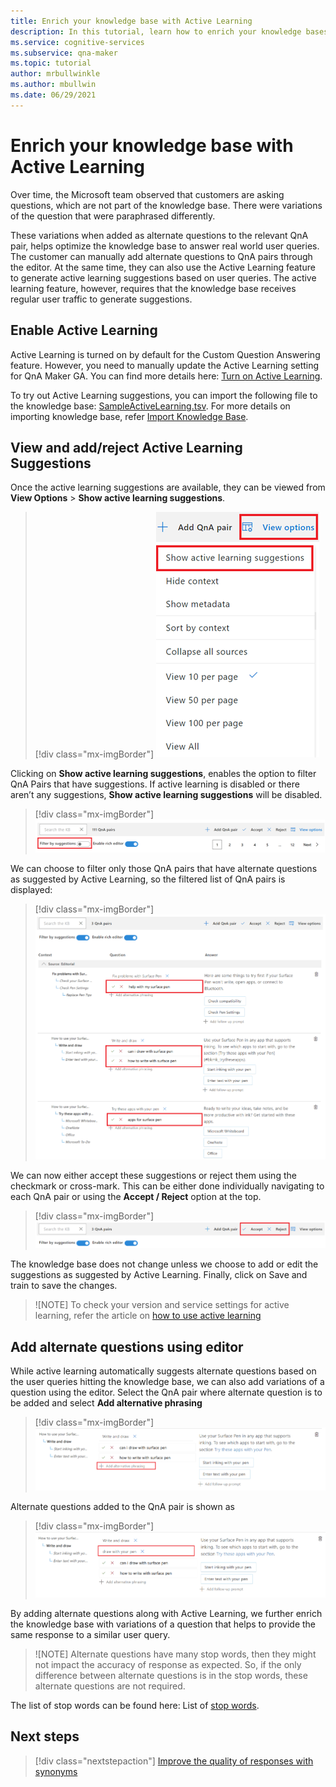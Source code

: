 ```yaml
---
title: Enrich your knowledge base with Active Learning
description: In this tutorial, learn how to enrich your knowledge bases with action learning
ms.service: cognitive-services
ms.subservice: qna-maker
ms.topic: tutorial
author: mrbullwinkle
ms.author: mbullwin
ms.date: 06/29/2021
---
```


# Enrich your knowledge base with Active Learning

Over time, the Microsoft team observed that customers are asking questions, which are not part of the knowledge base. There were variations of the question that were paraphrased differently. 

These variations when added as alternate questions to the relevant QnA pair, helps optimize the knowledge base to answer real world user queries. The customer can manually add alternate questions to QnA pairs through the editor. At the same time, they can also use the Active Learning feature to generate active learning suggestions based on user queries. The active learning feature, however, requires that the knowledge base receives regular user traffic to generate suggestions.

## Enable Active Learning
Active Learning is turned on by default for the Custom Question Answering feature. However, you need to manually update the Active Learning setting for QnA Maker GA. You can find more details here: [Turn on Active Learning](../how-to/use-active-learning#.mdturn-on-active-learning-for-alternate-questions).

To try out Active Learning suggestions, you can import the following file to the knowledge base: [SampleActiveLearning.tsv](https://github.com/Azure-Samples/cognitive-services-sample-data-files/blob/master/qna-maker/knowledge-bases/SampleActiveLearning.tsv). 
For more details on importing knowledge base, refer [Import Knowledge Base](migrate-knowledge-base.md).

## View and add/reject Active Learning Suggestions
Once the active learning suggestions are available, they can be viewed from **View Options** > **Show active learning suggestions**.

> [!div class="mx-imgBorder"]
> [ ![Screenshot with view options and show active learning suggestions outlined in red boxes]( ../media/active-learning/view-options.png) ]( ../media/active-learning/view-options.png#lightbox)

Clicking on **Show active learning suggestions**, enables the option to filter QnA Pairs that have suggestions. If active learning is disabled or there aren’t any suggestions, **Show active learning suggestions** will be disabled.

> [!div class="mx-imgBorder"]
> [ ![Screenshot with filter by options highlighted in a red box]( ../media/active-learning/filter-by-suggestions.png) ]( ../media/active-learning/filter-by-suggestions.png#lightbox)

We can choose to filter only those QnA pairs that have alternate questions as suggested by Active Learning, so the filtered list of QnA pairs is displayed:

> [!div class="mx-imgBorder"]
> [ ![Screenshot with view help with surface pen highlighted in a red box]( ../media/active-learning/help.png) ]( ../media/active-learning/help.png#lightbox)


We can now either accept these suggestions or reject them using the checkmark or cross-mark. This can be either done individually navigating to each QnA pair or using the **Accept / Reject** option at the top.

> [!div class="mx-imgBorder"]
> [ ![Screenshot with option to accept or reject highlighted in red]( ../media/active-learning/accept-reject.png) ]( ../media/active-learning/accept-reject.png#lightbox)

The knowledge base does not change unless we choose to add or edit the suggestions as suggested by Active Learning. Finally, click on Save and train to save the changes.

 > ![NOTE] 
 > To check your version and service settings for active learning, refer the article on [how to use active learning](../how-to/use-active-learning.md)

## Add alternate questions using editor

While active learning automatically suggests alternate questions based on the user queries hitting the knowledge base, we can also add variations of a question using the editor.
Select the QnA pair where alternate question is to be added and select **Add alternative phrasing**

> [!div class="mx-imgBorder"]
> [ ![Screenshot with add alternative phrasing highlighted in red]( ../media/active-learning/add-alternative-phrasing.png) ]( ../media/active-learning/add-alternative-phrasing.png#lightbox)

Alternate questions added to the QnA pair is shown as

> [!div class="mx-imgBorder"]
> [ ![Screenshot with drawing with pen highlighted in red]( ../media/active-learning/draw-with-pen.png) ]( ../media/active-learning/draw-with-pen.png#lightbox)

By adding alternate questions along with Active Learning, we further enrich the knowledge base with variations of a question that helps to provide the same response to a similar user query.


> ![NOTE] 
> Alternate questions have many stop words, then they might not impact the accuracy of response as expected. So, if the only difference between alternate questions is in the stop words, these alternate questions are not required.

The list of stop words can be found here: List of [stop words](https://github.com/Azure-Samples/azure-search-sample-data/blob/master/STOPWORDS.md).


## Next steps

> [!div class="nextstepaction"]
> [Improve the quality of responses with synonyms](adding-synonyms.md)